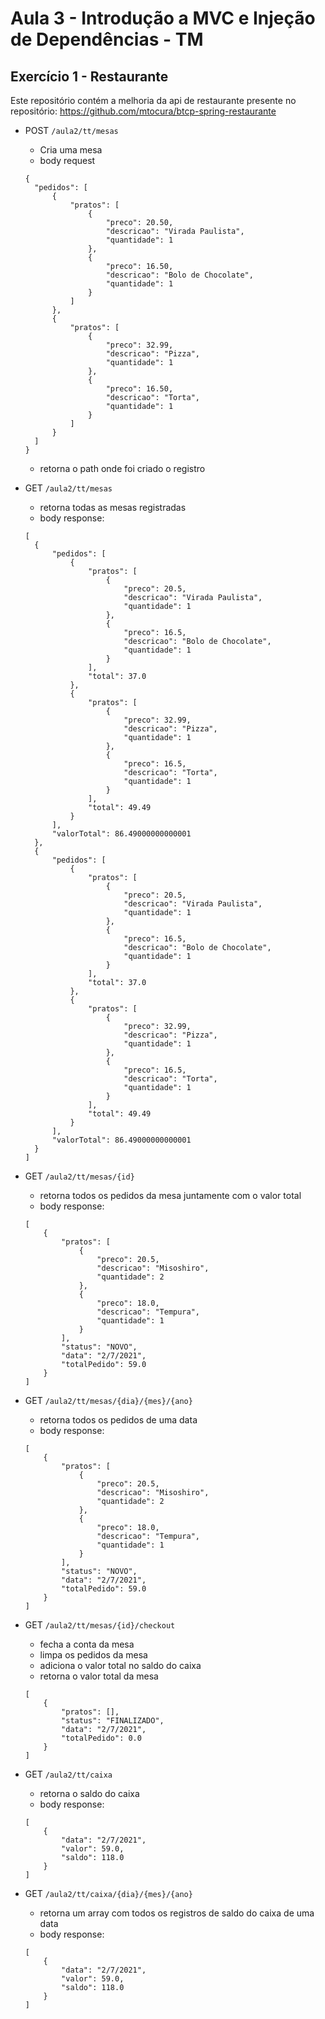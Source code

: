 # Aula 3 - Introdução a MVC e Injeção de Dependências - TM

## Exercício 1 - Restaurante

Este repositório contém a melhoria da api de restaurante presente no repositório: https://github.com/mtocura/btcp-spring-restaurante


- POST ```` /aula2/tt/mesas ````
    - Cria uma mesa
    - body request
    ````
    {
      "pedidos": [
          {
              "pratos": [
                  {
                      "preco": 20.50,
                      "descricao": "Virada Paulista",
                      "quantidade": 1
                  },
                  {
                      "preco": 16.50,
                      "descricao": "Bolo de Chocolate",
                      "quantidade": 1
                  }
              ]
          },
          {
              "pratos": [
                  {
                      "preco": 32.99,
                      "descricao": "Pizza",
                      "quantidade": 1
                  },
                  {
                      "preco": 16.50,
                      "descricao": "Torta",
                      "quantidade": 1
                  }
              ]
          }
      ]
    }
    ````
    - retorna o path onde foi criado o registro


- GET ````` /aula2/tt/mesas `````
    - retorna todas as mesas registradas
    - body response:
    ````
    [
      {
          "pedidos": [
              {
                  "pratos": [
                      {
                          "preco": 20.5,
                          "descricao": "Virada Paulista",
                          "quantidade": 1
                      },
                      {
                          "preco": 16.5,
                          "descricao": "Bolo de Chocolate",
                          "quantidade": 1
                      }
                  ],
                  "total": 37.0
              },
              {
                  "pratos": [
                      {
                          "preco": 32.99,
                          "descricao": "Pizza",
                          "quantidade": 1
                      },
                      {
                          "preco": 16.5,
                          "descricao": "Torta",
                          "quantidade": 1
                      }
                  ],
                  "total": 49.49
              }
          ],
          "valorTotal": 86.49000000000001
      },
      {
          "pedidos": [
              {
                  "pratos": [
                      {
                          "preco": 20.5,
                          "descricao": "Virada Paulista",
                          "quantidade": 1
                      },
                      {
                          "preco": 16.5,
                          "descricao": "Bolo de Chocolate",
                          "quantidade": 1
                      }
                  ],
                  "total": 37.0
              },
              {
                  "pratos": [
                      {
                          "preco": 32.99,
                          "descricao": "Pizza",
                          "quantidade": 1
                      },
                      {
                          "preco": 16.5,
                          "descricao": "Torta",
                          "quantidade": 1
                      }
                  ],
                  "total": 49.49
              }
          ],
          "valorTotal": 86.49000000000001
      }
    ]
    ````


- GET ```` /aula2/tt/mesas/{id} ````
    - retorna todos os pedidos da mesa juntamente com o valor total
    - body response:
    ````
    [
        {
            "pratos": [
                {
                    "preco": 20.5,
                    "descricao": "Misoshiro",
                    "quantidade": 2
                },
                {
                    "preco": 18.0,
                    "descricao": "Tempura",
                    "quantidade": 1
                }
            ],
            "status": "NOVO",
            "data": "2/7/2021",
            "totalPedido": 59.0
        }
    ]
    ````

- GET ```` /aula2/tt/mesas/{dia}/{mes}/{ano} ````
    - retorna todos os pedidos de uma data
    - body response:
    ````
    [
        {
            "pratos": [
                {
                    "preco": 20.5,
                    "descricao": "Misoshiro",
                    "quantidade": 2
                },
                {
                    "preco": 18.0,
                    "descricao": "Tempura",
                    "quantidade": 1
                }
            ],
            "status": "NOVO",
            "data": "2/7/2021",
            "totalPedido": 59.0
        }
    ]
    ````


- GET ```` /aula2/tt/mesas/{id}/checkout ````
    - fecha a conta da mesa
    - limpa os pedidos da mesa
    - adiciona o valor total no saldo do caixa
    - retorna o valor total da mesa
    ````
    [
        {
            "pratos": [],
            "status": "FINALIZADO",
            "data": "2/7/2021",
            "totalPedido": 0.0
        }
    ]
    ````

- GET ````/aula2/tt/caixa ````
    - retorna o saldo do caixa
    - body response:
    `````
    [
        {
            "data": "2/7/2021",
            "valor": 59.0,
            "saldo": 118.0
        }
    ]
    `````

- GET ````/aula2/tt/caixa/{dia}/{mes}/{ano} ````
    - retorna um array com todos os registros de saldo do caixa de uma data
    - body response:
    `````
    [
        {
            "data": "2/7/2021",
            "valor": 59.0,
            "saldo": 118.0
        }
    ]
    `````